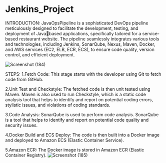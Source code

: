 # Jenkins_Project
INTRODUCTION:
JavaOpsPipeline is a sophisticated DevOps pipeline meticulously designed to facilitate the development, testing, and deployment of Javabased applications, specifically tailored for a service-based restaurant website. The pipeline seamlessly integrates various tools and technologies, including Jenkins, SonarQube, Nexus, Maven, Docker, and AWS services (EC2, ELB, ECR, ECS), to ensure code quality, version control, and efficient deployment.

![Screenshot (184)](https://github.com/hardikkwatra/Jenkins_Project/assets/78718601/66e16eec-33f0-412d-a6cf-1444e07e6e21)

STEPS:
1.Fetch Code: This stage starts with the developer using Git to fetch code from GitHub.

2.Unit Test and Checkstyle: The fetched code is then unit tested using Maven. Maven is also used to run Checkstyle, which is a static code analysis tool that helps to identify and report on potential coding errors, stylistic issues, and violations of coding standards.

3.Code Analysis: SonarQube is used to perform code analysis. SonarQube is a tool that helps to identify and report on potential code quality and security issues.

4.Docker Build and ECS Deploy: The code is then built into a Docker image and deployed to Amazon ECS (Elastic Container Service).

5.Amazon ECR: The Docker image is stored in Amazon ECR (Elastic Container Registry).
![Screenshot (185)](https://github.com/hardikkwatra/Jenkins_Project/assets/78718601/c3d9c68d-0bc7-46ba-88d4-ccf1fb794b40)
